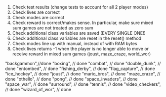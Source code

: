 1. Check test results (change tests to account for all 2 player modes)
1. Check lives are correct
1. Check modes are correct
1. Check reward is correct/makes sense. In particular, make sure mixed sum games are not treated as zero sum
1. Check additional class variables are saved (EVERY SINGLE ONE!)
1. Check additional class variables are reset in the reset() method
1. Check modes line up with manual, instead of with RAM bytes
1. Check lives returns -1 when the player is no longer able to move or receive reward in mixed sum games (joust, maze_craze, world_wor)


"backgammon",//done
"boxing", // done
"combat", // done
"double_dunk", // done
"entombed", // done
"fishing_derby", // done
"flag_capture", // done
"ice_hockey", // done
"joust", // done
"mario_bros", // done
"maze_craze", // done
"othello", // done
"pong", // done
"space_invaders", // done
"space_war", // done
"surround", // done
"tennis", // done
"video_checkers", // done
"wizard_of_wor", // done
